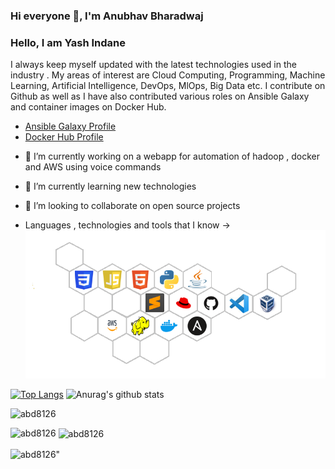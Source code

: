 

<!--
**abd8126/abd8126** is a ✨ _special_ ✨ repository because its `README.md` (this file) appears on your GitHub profile.

Here are some ideas to get you started:

-->
### Hi everyone 👋, I'm Anubhav Bharadwaj

### Hello, I am Yash Indane
I always keep myself updated with the latest technologies used in the industry . My areas of interest are Cloud Computing, Programming, Machine Learning, Artificial Intelligence, DevOps, MlOps, Big Data etc. I contribute on Github as well as I have also contributed various roles on Ansible Galaxy and container images on Docker Hub.

- [Ansible Galaxy Profile](https://galaxy.ansible.com/my-content/namespaces)
- [Docker Hub Profile](https://hub.docker.com/u/abd8126)

<!--
**YashIndane/YashIndane** is a ✨ _special_ ✨ repository because its `README.md` (this file) appears on your GitHub profile.-->

- 🔭 I’m currently working on a webapp for automation of hadoop , docker and AWS using voice commands
- 🌱 I’m currently learning new technologies
- 👯 I’m looking to collaborate on open source projects

- Languages , technologies and tools that I know ->
![](logos.png)



[![Top Langs](https://github-readme-stats.vercel.app/api/top-langs/?username=abd8126&layout=compact&theme=dark)](https://github.com/anuraghazra/github-readme-stats)
![Anurag's github stats](https://github-readme-stats.vercel.app/api?username=abd8126&show_icons=true&theme=dark&include_all_commits=true&hide=issues)


<p align="left"><img src="https://komarev.com/ghpvc/?username=abd8126" alt="abd8126"/></p>

<p><img align="left" src="https://github-readme-stats.vercel.app/api/top-langs?username=abd8126&show_icons=true&locale=en&layout=compact" alt="abd8126" /></p>

<p>&nbsp;<img align="center" src="https://github-readme-stats.vercel.app/api?username=abd8126&show_icons=true&locale=en" alt="abd8126" /></p>

<p><img align="center" src="https://github-readme-streak-stats.herokuapp.com/?user=abd8126&" alt=abd8126" /></p>

